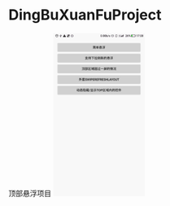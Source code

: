 # DingBuXuanFuProject
顶部悬浮项目
![image](https://github.com/star0000/DingBuXuanFuProject/blob/master/app/src/main/res/mipmap-xxhdpi/Dingbuxuanfu.gif)
